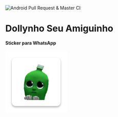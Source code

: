 ![Android Pull Request & Master CI](https://github.com/mrladeia/DollynhoStickers/workflows/Android%20Pull%20Request%20&%20Master%20CI/badge.svg?branch=master)

# Dollynho Seu Amiguinho

#### Sticker para WhatsApp

![](app/src/main/res/mipmap-xxxhdpi/ic_launcher.png)